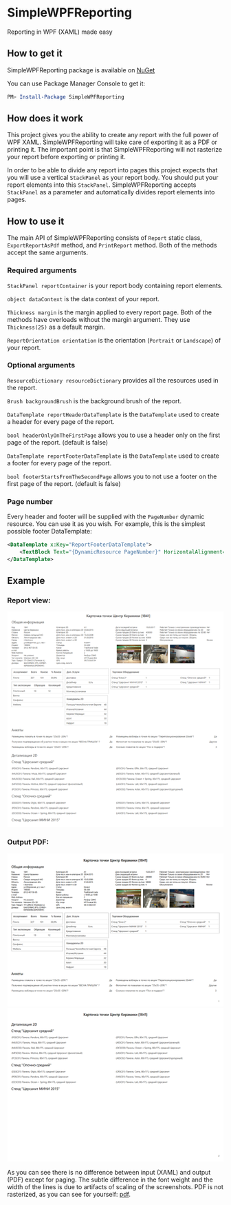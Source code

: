 # SimpleWPFReporting

Reporting in WPF (XAML) made easy

## How to get it

SimpleWPFReporting package is available on [NuGet](https://www.nuget.org/packages/SimpleWPFReporting/)

You can use Package Manager Console to get it:

~~~powershell
PM> Install-Package SimpleWPFReporting
~~~

## How does it work

This project gives you the ability to create any report with the full power of WPF XAML. SimpleWPFReporting will take care of exporting it as a PDF or printing it. The important point is that SimpleWPFReporting will not rasterize your report before exporting or printing it.

In order to be able to divide any report into pages this project expects that you will use a vertical `StackPanel` as your report body. You should put your report elements into this `StackPanel`. SimpleWPFReporting accepts `StackPanel` as a parameter and automatically divides report elements into pages.

## How to use it

The main API of SimpleWPFReporting consists of `Report` static class, `ExportReportAsPdf` method, and `PrintReport` method. Both of the methods accept the same arguments.

### Required arguments

`StackPanel reportContainer` is your report body containing report elements.

`object dataContext` is the data context of your report.

`Thickness margin` is the margin applied to every report page. Both of the methods have overloads without the margin argument. They use `Thickness(25)` as a default margin.

`ReportOrientation orientation` is the orientation (`Portrait` or `Landscape`) of your report. 

### Optional arguments

`ResourceDictionary resourceDictionary` provides all the resources used in the report.

`Brush backgroundBrush` is the background brush of the report.

`DataTemplate reportHeaderDataTemplate` is the `DataTemplate` used to create a header for every page of the report.

`bool headerOnlyOnTheFirstPage` allows you to use a header only on the first page of the report. (default is false)

`DataTemplate reportFooterDataTemplate`  is the `DataTemplate` used to create a footer for every page of the report.

`bool footerStartsFromTheSecondPage` allows you to not use a footer on the first page of the report. (default is false)

### Page number

Every header and footer will be supplied with the `PageNumber` dynamic resource. You can use it as you wish. For example, this is the simplest possible footer DataTemplate:

```XML
<DataTemplate x:Key="ReportFooterDataTemplate">
    <TextBlock Text="{DynamicResource PageNumber}" HorizontalAlignment="Right"/>
</DataTemplate>
```

## Example

### Report view:
![Alt text](Files/input.png "Report View")

### Output PDF:
![Alt text](Files/output1.png "Output PDF page 1")
![Alt text](Files/output2.png "Output PDF page 2")

As you can see there is no difference between input (XAML) and output (PDF) except for paging. The subtle difference in the font weight and the width of the lines is due to artifacts of scaling of the screenshots. 
PDF is not rasterized, as you can see for yourself: [pdf](Files/output.pdf).
